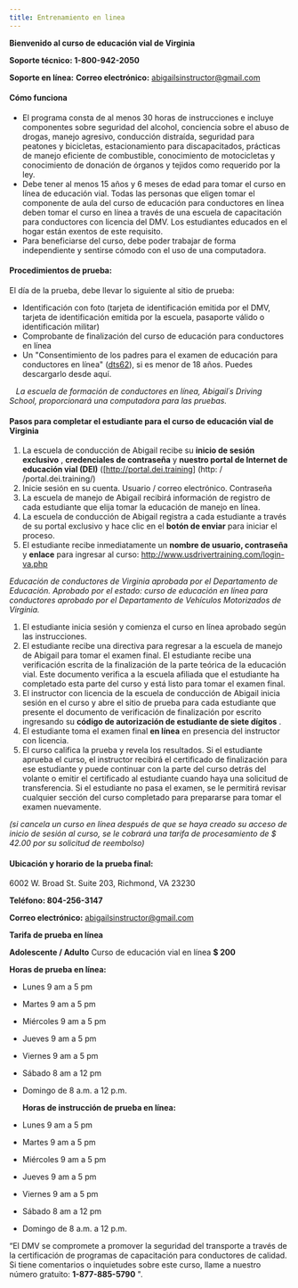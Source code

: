 ```yaml
---
title: Entrenamiento en linea
---
```

 **Bienvenido al curso de educación vial de Virginia** 

 **Soporte técnico: 1-800-942-2050** 

 **Soporte en línea:**   **Correo electrónico:**  abigailsinstructor@gmail.com

#### Cómo funciona

* El programa consta de al menos 30 horas de instrucciones e incluye componentes sobre seguridad del alcohol, conciencia sobre el abuso de drogas, manejo agresivo, conducción distraída, seguridad para peatones y bicicletas, estacionamiento para discapacitados, prácticas de manejo eficiente de combustible, conocimiento de motocicletas y conocimiento de donación de órganos y tejidos como requerido por la ley.
* Debe tener al menos 15 años y 6 meses de edad para tomar el curso en línea de educación vial. Todas las personas que eligen tomar el componente de aula del curso de educación para conductores en línea deben tomar el curso en línea a través de una escuela de capacitación para conductores con licencia del DMV. Los estudiantes educados en el hogar están exentos de este requisito.
* Para beneficiarse del curso, debe poder trabajar de forma independiente y sentirse cómodo con el uso de una computadora.

#### Procedimientos de prueba:

El día de la prueba, debe llevar lo siguiente al sitio de prueba:

* Identificación con foto (tarjeta de identificación emitida por el DMV, tarjeta de identificación emitida por la escuela, pasaporte válido o identificación militar)
* Comprobante de finalización del curso de educación para conductores en línea
* Un "Consentimiento de los padres para el examen de educación para conductores en línea" ([dts62](http://www.safedrivingacademy.net/wp-content/uploads/2018/05/dts62.pdf)), si es menor de 18 años. Puedes descargarlo desde aquí.

   *La escuela de formación de conductores en línea, Abigail´s Driving School, proporcionará una computadora para las pruebas.* 

#### Pasos para completar el estudiante para el curso de educación vial de Virginia

1. La escuela de conducción de Abigail recibe su  **inicio de sesión exclusivo** ,  **credenciales de contraseña**  y  **nuestro portal de Internet de educación vial (DEI)**  (\[http://portal.dei.training] (http: / /portal.dei.training/)
2. Inicie sesión en su cuenta. Usuario / correo electrónico. Contraseña
3. La escuela de manejo de Abigail recibirá información de registro de cada estudiante que elija tomar la educación de manejo en línea.
4. La escuela de conducción de Abigail registra a cada estudiante a través de su portal exclusivo y hace clic en el  **botón de enviar**  para iniciar el proceso.
5. El estudiante recibe inmediatamente un  **nombre de usuario, contraseña**  y  **enlace**  para ingresar al curso: <http://www.usdrivertraining.com/login-va.php>

*Educación de conductores de Virginia aprobada por el Departamento de Educación. Aprobado por el estado: curso de educación en línea para conductores aprobado por el Departamento de Vehículos Motorizados de Virginia.* 

1. El estudiante inicia sesión y comienza el curso en línea aprobado según las instrucciones.
2. El estudiante recibe una directiva para regresar a la escuela de manejo de Abigail para tomar el examen final. El estudiante recibe una verificación escrita de la finalización de la parte teórica de la educación vial. Este documento verifica a la escuela afiliada que el estudiante ha completado esta parte del curso y está listo para tomar el examen final.
3. El instructor con licencia de la escuela de conducción de Abigail inicia sesión en el curso y abre el sitio de prueba para cada estudiante que presente el documento de verificación de finalización por escrito ingresando su  **código de autorización de estudiante de siete dígitos** .
4. El estudiante toma el examen final  **en línea**  en presencia del instructor con licencia.
5. El curso califica la prueba y revela los resultados. Si el estudiante aprueba el curso, el instructor recibirá el certificado de finalización para ese estudiante y puede continuar con la parte del curso detrás del volante o emitir el certificado al estudiante cuando haya una solicitud de transferencia. Si el estudiante no pasa el examen, se le permitirá revisar cualquier sección del curso completado para prepararse para tomar el examen nuevamente.

*(si cancela un curso en línea después de que se haya creado su acceso de inicio de sesión al curso, se le cobrará una tarifa de procesamiento de $ 42.00 por su solicitud de reembolso)* 

#### **Ubicación y horario de la prueba final:**

6002 W. Broad St. Suite 203, Richmond, VA 23230

 **Teléfono: 804-256-3147** 

 **Correo electrónico:**  abigailsinstructor@gmail.com

 **Tarifa de prueba en línea** 

 **Adolescente / Adulto**  Curso de educación vial en línea  **$ 200** 

 **Horas de prueba en línea:** 

* Lunes 9 am a 5 pm
* Martes 9 am a 5 pm
* Miércoles 9 am a 5 pm
* Jueves 9 am a 5 pm
* Viernes 9 am a 5 pm
* Sábado 8 am a 12 pm
* Domingo de 8 a.m. a 12 p.m.

  **Horas de instrucción de prueba en línea:** 
* Lunes 9 am a 5 pm
* Martes 9 am a 5 pm
* Miércoles 9 am a 5 pm
* Jueves 9 am a 5 pm
* Viernes 9 am a 5 pm
* Sábado 8 am a 12 pm
* Domingo de 8 a.m. a 12 p.m.

“El DMV se compromete a promover la seguridad del transporte a través de la certificación de programas de capacitación para conductores de calidad. Si tiene comentarios o inquietudes sobre este curso, llame a nuestro número gratuito:  **1-877-885-5790**  ".